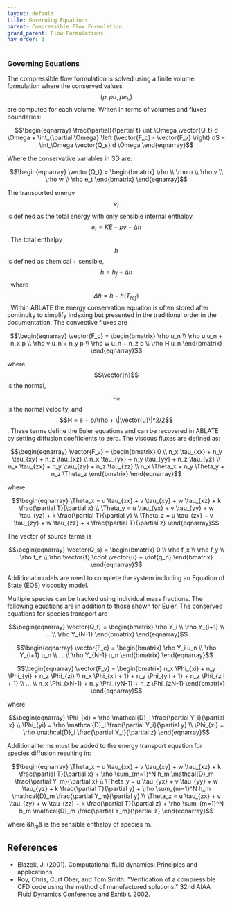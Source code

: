 ```yaml
---
layout: default
title: Governing Equations
parent: Compressible Flow Formulation
grand_parent: Flow Formulations
nav_order: 1
---
```


### Governing Equations
The compressible flow formulation is solved using a finite volume formulation where the conserved values $$(\rho, \rho\boldsymbol{u}, \rho e_t,)$$ are computed for each volume.  Writen in terms of volumes and fluxes boundaries:

$$\begin{eqnarray}
\frac{\partial}{\partial t} \int_\Omega \vector{Q_t} d \Omega + \int_{\partial \Omega} \left (\vector{F_c} - \vector{F_v} \right) dS = \int_\Omega \vector{Q_s} d \Omega
\end{eqnarray}$$

Where the conservative variables in 3D are:

$$\begin{eqnarray}
\vector{Q_t} = \begin{bmatrix} \rho \\ \rho u \\ \rho v \\ \rho w \\ \rho e_t \end{bmatrix}
\end{eqnarray}$$

The transported energy $$e_t$$ is defined as the total energy with only sensible internal enthalpy, $$e_t = KE - pv + \Delta h$$.  The total enthalpy $$h$$ is defined as chemical + sensible, $$h = h_f + \Delta h$$, where $$ \Delta h = h - h(T_{ref})$$.  Within ABLATE the energy conservation equation is often stored after continuity to simplify indexing but presented in the traditional order in the documentation. The convective fluxes are

$$\begin{eqnarray}
\vector{F_c} = \begin{bmatrix} \rho u_n \\ \rho u u_n + n_x p \\ \rho v u_n + n_y p \\ \rho w u_n + n_z p \\ \rho H u_n \end{bmatrix}
\end{eqnarray}$$

where $$\vector{n}$$ is the normal, $$u_n$$ is the normal velocity, and $$H = e + p/\rho + \|\vector{u}\|^2/2$$.  These terms define the Euler equations and can be recovered in ABLATE by setting diffusion coefficients to zero.  The viscous fluxes are defined as:

$$\begin{eqnarray}
\vector{F_v} = \begin{bmatrix}
    0 \\
    n_x \tau_{xx}  + n_y \tau_{xy} + n_z \tau_{xz} \\
    n_x \tau_{yx}  + n_y \tau_{yy} + n_z \tau_{yz} \\
    n_x \tau_{zx}  + n_y \tau_{zy} + n_z \tau_{zz} \\
    n_x \Theta_x   + n_y \Theta_y  + n_z \Theta_z 
\end{bmatrix} 
\end{eqnarray}$$

where

$$\begin{eqnarray}
\Theta_x = u \tau_{xx} + v \tau_{xy} + w \tau_{xz} + k \frac{\partial T}{\partial x} \\
\Theta_y = u \tau_{yx} + v \tau_{yy} + w \tau_{yz} + k \frac{\partial T}{\partial y} \\
\Theta_z = u \tau_{zx} + v \tau_{zy} + w \tau_{zz} + k \frac{\partial T}{\partial z}
\end{eqnarray}$$

The vector of source terms is

$$\begin{eqnarray}
\vector{Q_s} = \begin{bmatrix}
    0 \\
    \rho f_x \\
    \rho f_y \\
    \rho f_z \\
    \rho \vector{f} \cdot \vector{u} + \dot{q_h}
    \end{bmatrix}
\end{eqnarray}$$

Additional models are need to complete the system including an Equation of State (EOS) viscosity model.

Multiple species can be tracked using individual mass fractions.  The following equations are in addition to those shown for Euler.  The conserved equations for species transport are

$$\begin{eqnarray}
\vector{Q_t} = \begin{bmatrix} \rho Y_i \\ \rho Y_{i+1} \\ ... \\ \rho Y_{N-1} \end{bmatrix}
\end{eqnarray}$$

$$\begin{eqnarray}
\vector{F_c} = \begin{bmatrix} \rho Y_i u_n \\ \rho Y_{i+1} u_n  \\ ... \\ \rho Y_{N-1} u_n  \end{bmatrix}
\end{eqnarray}$$

$$\begin{eqnarray}
\vector{F_v} = \begin{bmatrix}
n_x \Phi_{xi}  + n_y \Phi_{yi} + n_z \Phi_{zi} \\
n_x \Phi_{x i + 1}  + n_y \Phi_{y i + 1} + n_z \Phi_{z i + 1} \\
... \\
n_x \Phi_{xN-1}  + n_y \Phi_{yN-1} + n_z \Phi_{zN-1}
\end{bmatrix}
\end{eqnarray}$$

where

$$\begin{eqnarray}
\Phi_{xi} = \rho \mathcal{D}_i \frac{\partial Y_i}{\partial x} \\
\Phi_{yi} = \rho \mathcal{D}_i \frac{\partial Y_i}{\partial y} \\
\Phi_{zi} = \rho \mathcal{D}_i \frac{\partial Y_i}{\partial z}
\end{eqnarray}$$

Additional terms must be added to the energy transport equation for species diffusion resulting in:

$$\begin{eqnarray}
\Theta_x = u \tau_{xx} + v \tau_{xy} + w \tau_{xz} + k \frac{\partial T}{\partial x} + \rho \sum_{m=1}^N h_m \mathcal{D}_m \frac{\partial Y_m}{\partial x} \\
\Theta_y = u \tau_{yx} + v \tau_{yy} + w \tau_{yz} + k \frac{\partial T}{\partial y} + \rho \sum_{m=1}^N h_m \mathcal{D}_m \frac{\partial Y_m}{\partial y} \\
\Theta_z = u \tau_{zx} + v \tau_{zy} + w \tau_{zz} + k \frac{\partial T}{\partial z} + \rho \sum_{m=1}^N h_m \mathcal{D}_m \frac{\partial Y_m}{\partial z}
\end{eqnarray}$$

where &$h_m$& is the sensible enthalpy of species m.

## References
 - Blazek, J. (2001). Computational fluid dynamics: Principles and applications.
 - Roy, Chris, Curt Ober, and Tom Smith. "Verification of a compressible CFD code using the method of manufactured solutions." 32nd AIAA Fluid Dynamics Conference and Exhibit. 2002.
